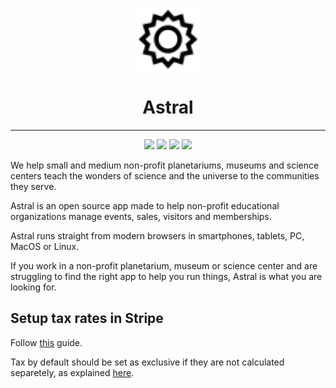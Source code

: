 <p align="center">
  <img src="https://raw.githubusercontent.com/anderfernandes/astral/refs/heads/beta/server/storage/app/public/logo.svg" width="100" />
</p>

<h1 align="center">Astral</h1>

<hr />

<p align="center">
  <img src="https://img.shields.io/badge/version-2.0.0--alpha.0-black" />
  <img src="https://img.shields.io/github/issues/anderfernandes/astral" />
  <img src="https://img.shields.io/github/stars/anderfernandes/astral" />
  <img src="https://img.shields.io/github/license/anderfernandes/astral" />
</p>

We help small and medium non-profit planetariums, museums and science centers teach the wonders of science and the universe to the communities they serve.

Astral is an open source app made to help non-profit educational organizations manage events, sales, visitors and memberships.

Astral runs straight from modern browsers in smartphones, tablets, PC, MacOS or Linux.

If you work in a non-profit planetarium, museum or science center and are struggling to find the right app to help you run things, Astral is what you are looking for.

## Setup tax rates in Stripe

Follow [this](https://dashboard.stripe.com/test/tax-rates) guide.

Tax by default should be set as exclusive if they are not calculated separetely, as explained [here](https://docs.stripe.com/tax/products-prices-tax-codes-tax-behavior#setting-a-default-tax-behavior-(recommended)).